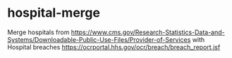 # hospital-merge
Merge hospitals from https://www.cms.gov/Research-Statistics-Data-and-Systems/Downloadable-Public-Use-Files/Provider-of-Services with Hospital breaches https://ocrportal.hhs.gov/ocr/breach/breach_report.jsf
